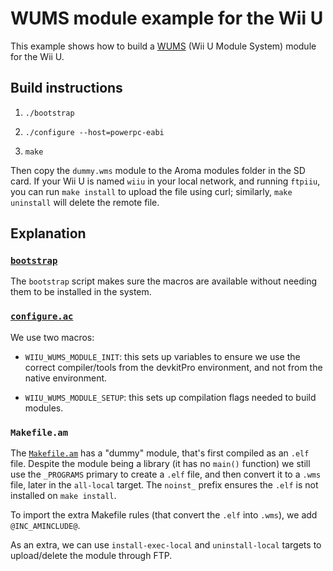 # WUMS module example for the Wii U

This example shows how to build a [WUMS](https://github.com/wiiu-env/WiiUModuleSystem)
(Wii U Module System) module for the Wii U.


## Build instructions

1. `./bootstrap`

2. `./configure --host=powerpc-eabi`

3. `make`

Then copy the `dummy.wms` module to the Aroma modules folder in the SD card. If your Wii U
is named `wiiu` in your local network, and running `ftpiiu`, you can run `make install` to
upload the file using curl; similarly, `make uninstall` will delete the remote file.


## Explanation

### [`bootstrap`](bootstrap)

The `bootstrap` script makes sure the macros are available without needing
them to be installed in the system.


### [`configure.ac`](configure.ac)

We use two macros:

  - `WIIU_WUMS_MODULE_INIT`: this sets up variables to ensure we use the correct
     compiler/tools from the devkitPro environment, and not from the native environment.

  - `WIIU_WUMS_MODULE_SETUP`: this sets up compilation flags needed to build modules.


### `Makefile.am`

The [`Makefile.am`](Makefile.am) has a "dummy" module, that's first compiled as an `.elf`
file. Despite the module being a library (it has no `main()` function) we still use the
`_PROGRAMS` primary to create a `.elf` file, and then convert it to a `.wms` file, later
in the `all-local` target. The `noinst_` prefix ensures the `.elf` is not installed on
`make install`.

To import the extra Makefile rules (that convert the `.elf` into `.wms`), we add
`@INC_AMINCLUDE@`.

As an extra, we can use `install-exec-local` and `uninstall-local` targets to
upload/delete the module through FTP.
